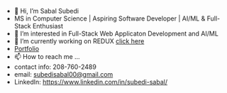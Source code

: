 - 👋 Hi, I’m Sabal Subedi
- MS in Computer Science | Aspiring Software Developer | AI/ML & Full-Stack Enthusiast
- 👀 I’m interested in Full-Stack Web Applicaton Development and AI/ML
- 🌱 I’m currently working on REDUX [click here](https://redux.portneuf.cose.isu.edu/)
- [Portfolio](https://sabal-subedi-portfolio.netlify.app/)
- 📫 How to reach me ...
- contact info: 208-760-2489
- email: subedisabal00@gmail.com
- LinkedIn: https://www.linkedin.com/in/subedi-sabal/


<!---
Gopi-Subedi/Gopi-Subedi is a ✨ special ✨ repository because its `README.md` (this file) appears on your GitHub profile.
You can click the Preview link to take a look at your changes.
--->
